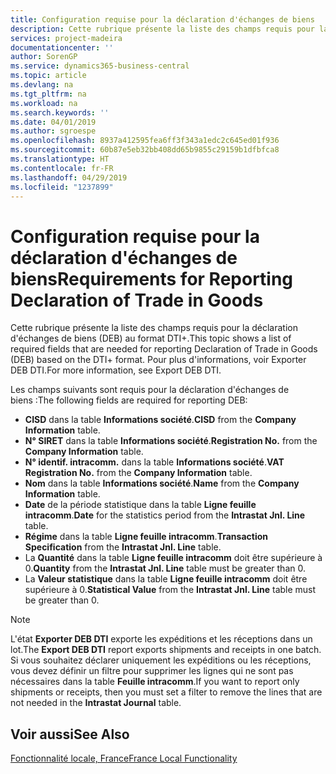 ```yaml
---
title: Configuration requise pour la déclaration d'échanges de biens
description: Cette rubrique présente la liste des champs requis pour la déclaration d'échanges de biens (DEB) au format DTI+.
services: project-madeira
documentationcenter: ''
author: SorenGP
ms.service: dynamics365-business-central
ms.topic: article
ms.devlang: na
ms.tgt_pltfrm: na
ms.workload: na
ms.search.keywords: ''
ms.date: 04/01/2019
ms.author: sgroespe
ms.openlocfilehash: 8937a412595fea6ff3f343a1edc2c645ed01f936
ms.sourcegitcommit: 60b87e5eb32bb408dd65b9855c29159b1dfbfca8
ms.translationtype: HT
ms.contentlocale: fr-FR
ms.lasthandoff: 04/29/2019
ms.locfileid: "1237899"
---
```

# <a name="requirements-for-reporting-declaration-of-trade-in-goods"></a><span data-ttu-id="d0747-103">Configuration requise pour la déclaration d'échanges de biens</span><span class="sxs-lookup"><span data-stu-id="d0747-103">Requirements for Reporting Declaration of Trade in Goods</span></span>
<span data-ttu-id="d0747-104">Cette rubrique présente la liste des champs requis pour la déclaration d'échanges de biens (DEB) au format DTI+.</span><span class="sxs-lookup"><span data-stu-id="d0747-104">This topic shows a list of required fields that are needed for reporting Declaration of Trade in Goods (DEB) based on the DTI+ format.</span></span> <span data-ttu-id="d0747-105">Pour plus d'informations, voir Exporter DEB DTI.</span><span class="sxs-lookup"><span data-stu-id="d0747-105">For more information, see Export DEB DTI.</span></span>  

<span data-ttu-id="d0747-106">Les champs suivants sont requis pour la déclaration d'échanges de biens :</span><span class="sxs-lookup"><span data-stu-id="d0747-106">The following fields are required for reporting DEB:</span></span>  

- <span data-ttu-id="d0747-107">**CISD** dans la table **Informations société**.</span><span class="sxs-lookup"><span data-stu-id="d0747-107">**CISD** from the **Company Information** table.</span></span>  
- <span data-ttu-id="d0747-108">**N° SIRET** dans la table **Informations société**.</span><span class="sxs-lookup"><span data-stu-id="d0747-108">**Registration No.** from the **Company Information** table.</span></span>  
- <span data-ttu-id="d0747-109">**N° identif. intracomm.** dans la table **Informations société**.</span><span class="sxs-lookup"><span data-stu-id="d0747-109">**VAT Registration No.** from the **Company Information** table.</span></span>  
- <span data-ttu-id="d0747-110">**Nom** dans la table **Informations société**.</span><span class="sxs-lookup"><span data-stu-id="d0747-110">**Name** from the **Company Information** table.</span></span>  
- <span data-ttu-id="d0747-111">**Date** de la période statistique dans la table **Ligne feuille intracomm**.</span><span class="sxs-lookup"><span data-stu-id="d0747-111">**Date** for the statistics period from the **Intrastat Jnl. Line** table.</span></span>  
- <span data-ttu-id="d0747-112">**Régime** dans la table **Ligne feuille intracomm**.</span><span class="sxs-lookup"><span data-stu-id="d0747-112">**Transaction Specification** from the **Intrastat Jnl. Line** table.</span></span>  
- <span data-ttu-id="d0747-113">La **Quantité** dans la table **Ligne feuille intracomm** doit être supérieure à 0.</span><span class="sxs-lookup"><span data-stu-id="d0747-113">**Quantity** from the **Intrastat Jnl. Line** table must be greater than 0.</span></span>  
- <span data-ttu-id="d0747-114">La **Valeur statistique** dans la table **Ligne feuille intracomm** doit être supérieure à 0.</span><span class="sxs-lookup"><span data-stu-id="d0747-114">**Statistical Value** from the **Intrastat Jnl. Line** table must be greater than 0.</span></span>  

> [!NOTE]  
>  <span data-ttu-id="d0747-115">L'état **Exporter DEB DTI** exporte les expéditions et les réceptions dans un lot.</span><span class="sxs-lookup"><span data-stu-id="d0747-115">The **Export DEB DTI** report exports shipments and receipts in one batch.</span></span> <span data-ttu-id="d0747-116">Si vous souhaitez déclarer uniquement les expéditions ou les réceptions, vous devez définir un filtre pour supprimer les lignes qui ne sont pas nécessaires dans la table **Feuille intracomm**.</span><span class="sxs-lookup"><span data-stu-id="d0747-116">If you want to report only shipments or receipts, then you must set a filter to remove the lines that are not needed in the **Intrastat Journal** table.</span></span>  

## <a name="see-also"></a><span data-ttu-id="d0747-117">Voir aussi</span><span class="sxs-lookup"><span data-stu-id="d0747-117">See Also</span></span>  
[<span data-ttu-id="d0747-118">Fonctionnalité locale, France</span><span class="sxs-lookup"><span data-stu-id="d0747-118">France Local Functionality</span></span>](france-local-functionality.md)
